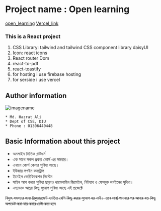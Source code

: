 # Project name : Open learning

[open_learning](https://open-learning-6d337.web.app/ "open Learning")
[Vercel_link](https://assignment10-server-sable.vercel.app/ "Vercel link")

### This is a React project

1. CSS Library: tailwind and tailwind CSS component library daisyUI
2. Icon: react icons
3. React router Dom
4. react-to-pdf
5. react-toastify
6. for hosting i use firebase hosting
7. for serside i use vercel

## Author information

![imagename](https://lh3.googleusercontent.com/a/ALm5wu3-VZ44MFpEKX3SJdB0z5bOTVPy_pq8OMu4G0IO8C0=s96-c)

    * Md. Hazrat Ali
    * Dept of CSE, DIU
    * Phone : 01306440448

## Basic Information about this project

- অনলাইন ভিত্তিক প্লাটফর্ম
- এক সাথে সকল প্রকার কোর্স এর সমহার।
- এখানে কোর্স কেনার সুবিধা আছে।
- ইউজার লগইন কনট্রোল
- ইমেইল ভেরিফিকেশন সিস্টেম
- সাইন আপ করার সুবিধা ছাড়াও ঝামেলাহিন জিমেইল, গিটহাব ও ফেসবুক লগইনের সুবিধা।
- এছাড়াও আরো কিছু সুযোগ সুবিধা আছে এই প্রজেক্টে

~~বিদ্যুৎ সমস্যার জন্য রিকুয়ারমেন্ট ব্যাতিত বেশি কিছু করার সুযোগ হয় নাই। তবে মার্ক্স পাওয়ার পর আবার যত কিছু অপডেট করা যায় করার চেষ্টা করা হবে~~
